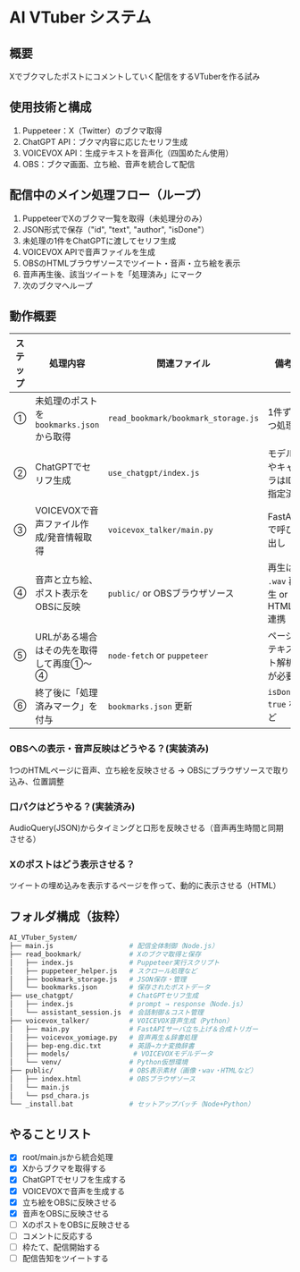 # AI VTuber システム

## 概要

Xでブクマしたポストにコメントしていく配信をするVTuberを作る試み

## 使用技術と構成

1. Puppeteer：X（Twitter）のブクマ取得
2. ChatGPT API：ブクマ内容に応じたセリフ生成
3. VOICEVOX API：生成テキストを音声化（四国めたん使用）
4. OBS：ブクマ画面、立ち絵、音声を統合して配信

## 配信中のメイン処理フロー（ループ）

1. PuppeteerでXのブクマ一覧を取得（未処理分のみ）
2. JSON形式で保存（"id", "text", "author", "isDone"）
3. 未処理の1件をChatGPTに渡してセリフ生成
4. VOICEVOX APIで音声ファイルを生成
5. OBSのHTMLブラウザソースでツイート・音声・立ち絵を表示
6. 音声再生後、該当ツイートを「処理済み」にマーク
7. 次のブクマへループ

## 動作概要

| ステップ | 処理内容                           | 関連ファイル                              | 備考                      |
| ---- | ------------------------------ | ----------------------------------- | ----------------------- |
| ①    | 未処理のポストを `bookmarks.json` から取得 | `read_bookmark/bookmark_storage.js` | 1件ずつ処理                  |
| ②    | ChatGPTでセリフ生成                  | `use_chatgpt/index.js`              | モデルやキャラはID指定済           |
| ③    | VOICEVOXで音声ファイル作成/発音情報取得              | `voicevox_talker/main.py`           | FastAPIで呼び出し  |
| ④    | 音声と立ち絵、ポスト表示をOBSに反映            | `public/` or OBSブラウザソース             | 再生は `.wav` 再生 or HTML連携 |
| ⑤    | URLがある場合はその先を取得して再度①～④         | `node-fetch` or `puppeteer`         | ページテキスト解析が必要            |
| ⑥    | 終了後に「処理済みマーク」を付与               | `bookmarks.json` 更新                 | `isDone: true` など       |

### OBSへの表示・音声反映はどうやる？(実装済み)

1つのHTMLページに音声、立ち絵を反映させる → OBSにブラウザソースで取り込み、位置調整

### 口パクはどうやる？(実装済み)

AudioQuery(JSON)からタイミングと口形を反映させる（音声再生時間と同期させる）

### Xのポストはどう表示させる？

ツイートの埋め込みを表示するページを作って、動的に表示させる（HTML）

## フォルダ構成（抜粋）

```bash
AI_VTuber_System/
├── main.js                   # 配信全体制御（Node.js）
├── read_bookmark/            # Xのブクマ取得と保存
│   ├── index.js              # Puppeteer実行スクリプト
│   ├── puppeteer_helper.js   # スクロール処理など
│   ├── bookmark_storage.js   # JSON保存・管理
│   └── bookmarks.json        # 保存されたポストデータ
├── use_chatgpt/              # ChatGPTセリフ生成
│   ├── index.js              # prompt → response（Node.js）
│   └── assistant_session.js  # 会話制御＆コスト管理
├── voicevox_talker/          # VOICEVOX音声生成（Python）
│   ├── main.py               # FastAPIサーバ立ち上げ＆合成トリガー
│   ├── voicevox_yomiage.py   # 音声再生＆辞書処理
│   ├── bep-eng.dic.txt       # 英語→カナ変換辞書
│   ├── models/                # VOICEVOXモデルデータ
│   └── venv/                 # Python仮想環境
├── public/                   # OBS表示素材（画像・wav・HTMLなど）
│   ├── index.html            # OBSブラウザソース
│   └── main.js
│   └── psd_chara.js
└── _install.bat              # セットアップバッチ（Node+Python）
```

## やることリスト

- [x] root/main.jsから統合処理
- [x] Xからブクマを取得する
- [x] ChatGPTでセリフを生成する
- [x] VOICEVOXで音声を生成する
- [x] 立ち絵をOBSに反映させる
- [x] 音声をOBSに反映させる
- [ ] XのポストをOBSに反映させる
- [ ] コメントに反応する
- [ ] 枠たて、配信開始する
- [ ] 配信告知をツイートする
